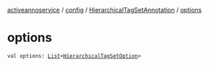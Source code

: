 [activeannoservice](../../index.md) / [config](../index.md) / [HierarchicalTagSetAnnotation](index.md) / [options](./options.md)

# options

`val options: `[`List`](https://kotlinlang.org/api/latest/jvm/stdlib/kotlin.collections/-list/index.html)`<`[`HierarchicalTagSetOption`](../-hierarchical-tag-set-option/index.md)`>`